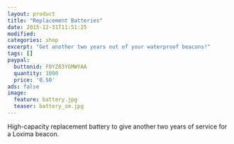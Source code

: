 ```yaml
---
layout: product
title: "Replacement Batteries"
date: 2015-12-31T11:51:25
modified:
categories: shop
excerpt: "Get another two years out of your waterproof beacons!"
tags: []
paypal:
  buttonid: F8YZ83YGMWYAA
  quantity: 1000
  price: '0.50'
ads: false
image:
  feature: battery.jpg
  teaser: battery_sm.jpg
---
```


High-capacity replacement battery to give another two years of service for a Loxima beacon.
